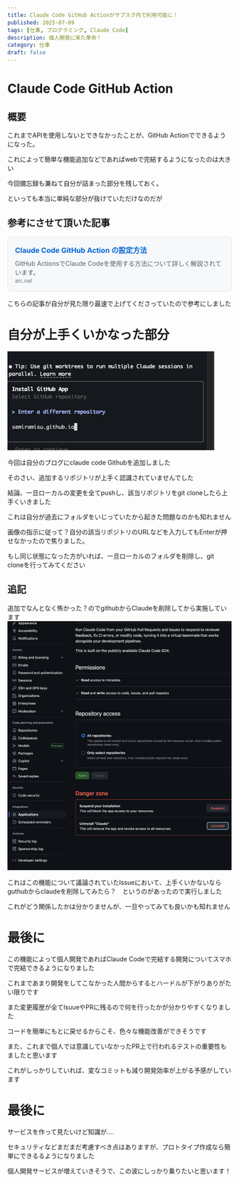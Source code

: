 ```yaml
---
title: Claude Code GitHub Actionがサブスク内で利用可能に！
published: 2025-07-09
tags: [仕事, プログラミング, Claude Code]
description: 個人開発に来た革命！
category: 仕事
draft: false
---
```

# Claude Code GitHub Action

## 概要

これまでAPIを使用しないとできなかったことが、GitHub Actionでできるようになった。

これによって簡単な機能追加などであればwebで完結するようになったのは大きい

今回備忘録も兼ねて自分が詰まった部分を残しておく。

といっても本当に単純な部分が抜けていただけなのだが

## 参考にさせて頂いた記事

<div style="border: 1px solid #e1e4e8; border-radius: 8px; padding: 16px; margin: 16px 0; background-color: #f6f8fa;">
  <h4 style="margin: 0 0 8px 0; font-size: 16px;">
    <a href="https://arc.net/l/quote/rismoxfh" target="_blank" rel="noopener noreferrer" style="text-decoration: none; color: #0366d6;">
      Claude Code GitHub Action の設定方法
    </a>
  </h4>
  <p style="margin: 0; color: #586069; font-size: 14px;">
    GitHub ActionsでClaude Codeを使用する方法について詳しく解説されています。
  </p>
  <small style="color: #6a737d;">arc.net</small>
</div>

こちらの記事が自分が見た限り最速で上げてくださっていたので参考にしました


# 自分が上手くいかなった部分

![スクリーンショット 0007-07-09 8.34.35.png](./media/スクリーンショット%200007-07-09%208.34.35.png)

今回は自分のブログにclaude code Githubを追加しました

そのさい、追加するリポジトリが上手く認識されていませんでした

結論、一旦ローカルの変更を全てpushし、該当リポジトリをgit cloneしたら上手くいきました

これは自分が過去にフォルダをいじっていたから起きた問題なのかも知れません

画像の指示に従って？自分の該当リポジトリのURLなどを入力してもEnterが押せなかったので焦りました。

もし同じ状態になった方がいれば、一旦ローカルのフォルダを削除し、git cloneを行ってみてください

## 追記

追加でなんとなく怖かった？のでgithubからClaudeを削除してから実施しています
![スクリーンショット 0007-07-09 8.39.01.png](./media/スクリーンショット%200007-07-09%208.39.01.png)

これはこの機能について議論されていたIssueにおいて、上手くいかないならguthubからclaudeを削除してみたら？　というのがあったので実行しました

これがどう関係したかは分かりませんが、一旦やってみても良いかも知れません

# 最後に

この機能によって個人開発であればClaude Codeで完結する開発についてスマホで完結できるようになりました

これまであまり開発をしてこなかった人間からするとハードルが下がりありがたい限りです

また変更履歴が全てIsuueやPRに残るので何を行ったかが分かりやすくなりました

コードを簡単にもとに戻せるからこそ、色々な機能改善ができそうです

また、これまで個人では意識していなかったPR上で行われるテストの重要性もましたと思います

これがしっかりしていれば、変なコミットも減り開発効率が上がる予感がしています

# 最後に

サービスを作って見たいけど知識が....

セキュリティなどまだまだ考慮すべき点はありますが、プロトタイプ作成なら簡単にできるるようになりました

個人開発サービスが増えていきそうで、この波にしっかり乗りたいと思います！



